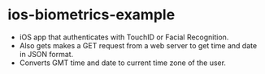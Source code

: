 # ios-biometrics-example
- iOS app that authenticates with TouchID or Facial Recognition.
- Also gets makes a GET request from a web server to get time and date in JSON format.
- Converts GMT time and date to current time zone of the user.
